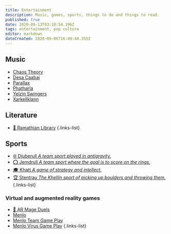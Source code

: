 ```yaml
---
title: Entertainment
description: Music, games, sports, things to do and things to read.
published: true
date: 2020-09-13T03:10:54.196Z
tags: entertainment, pop culture
editor: markdown
dateCreated: 2020-09-06T16:49:44.355Z
---
```


## Music
- [Chaos Theory](/entertainment/chaos-theory)
- [Desa Caabaj](/entertainment/desa-caabaj )
- [Parallax](/entertainment/parallax)
- [Phatharla](/entertainment/phatharla)
- [Yelzin Swingers](/entertainment/yelzin-swingers)
- [Xarkellklann](/entertainment/xarkellklann)

## Literature

- [:book: Ramathian Library](/entertainment/literature)
{.links-list}

## Sports

- [:globe_with_meridians: Djuberull *A team sport played in antigravity.*](/entertainment/djuberull)
- [:o: Jemdrull *A team sport where the goal is to score on the rings.*](/entertainment/jemdrull)
- [:mortar_board: Khatt *A game of strategy and intellect.*](/entertainment/khatt)
- [:trophy: Stentrau *The Khellin sport of picking up boulders and throwing them.*](/entertainment/stentrau)
{.links-list}

### Virtual and augmented reality games

- [:crystal_ball: AR Mage Duels](/entertainment/ar-mage-duels)
- [Menlo](/entertainment/menlo)
- [Menlo Team Game Play](/entertainment/menlo-team-game-play)
- [Menlo Virus Game Play](/entertainment/menlo-virus-game-play)
{.links-list}
